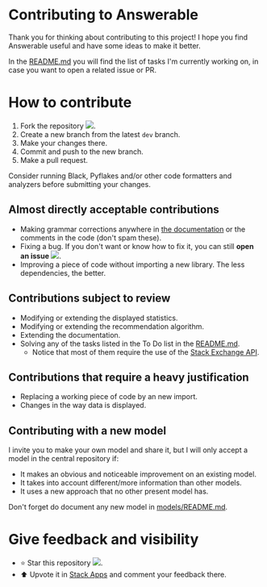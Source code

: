 # Contributing to Answerable

Thank you for thinking about contributing to this project! I hope you find Answerable useful and have some ideas to make it better.

In the [README.md](README.md) you will find the list of tasks I'm currently working on, in case you want to open a related issue or PR.

# How to contribute

1. Fork the repository [![](https://img.shields.io/github/forks/MiguelMJ/Answerable?style=social)](https://github.com/MiguelMJ/Answerable/network/members).
2. Create a new branch from the latest `dev` branch.
3. Make your changes there.
4. Commit and push to the new branch.
5. Make a pull request.

Consider running Black, Pyflakes and/or other code formatters and analyzers before submitting your changes.

## Almost directly acceptable contributions

- Making grammar corrections anywhere in [the documentation](https://github.com/MiguelMJ/Answerable/wiki) or the comments in the code (don't spam these).
- Fixing a bug. If you don't want or know how to fix it, you can still **open an issue** [![](https://img.shields.io/github/issues/MiguelMJ/Answerable?logo=GitHub&style=social)](https://github.com/MiguelMJ/Answerable/issues).
- Improving a piece of code without importing a new library. The less dependencies, the better.

## Contributions subject to review

- Modifying or extending the displayed statistics.
- Modifying or extending the recommendation algorithm.
- Extending the documentation.
- Solving any of the tasks listed in the To Do list in the [README.md](README.md).
  - Notice that most of them require the use of the [Stack Exchange API](https://api.stackexchange.com/).

## Contributions that require a heavy justification

- Replacing a working piece of code by an new import.
- Changes in the way data is displayed.

## Contributing with a new model

I invite you to make your own model and share it, but I will only accept a model in the central repository if:

- It makes an obvious and noticeable improvement on an existing model.
- It takes into account different/more information than other models.
- It uses a new approach that no other present model has.

Don't forget do document any new model in [models/README.md](models/README.md).

# Give feedback and visibility

- :star: Star this repository [![](https://img.shields.io/github/stars/MiguelMJ/Answerable?style=social)](https://github.com/MiguelMJ/Answerable/stargazers).
- :arrow_up: Upvote it in [Stack Apps](https://stackapps.com/questions/8805/placeholder-answerable-a-recomendator-of-unanswered-questions) and comment your feedback there.
